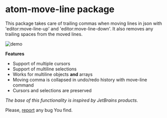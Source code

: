 # atom-move-line package

This package takes care of trailing commas when moving lines in json with 'editor:move-line-up' and 'editor:move-line-down'. It also removes any trailing spaces from the moved lines.

![demo](https://raw.githubusercontent.com/pvorona/atom-move-line/master/images/demo.gif)

**Features**
- Support of multiple cursors
- Support of multiline selections
- Works for multiline objects **and** arrays
- Moving comma is collapsed in undo/redo history with move-line command
- Cursors and selections are preserved

*The base of this functionality is inspired by JetBrains products.*

Please, [report](https://github.com/pvorona/atom-move-line/issues/new) any bug You find.
